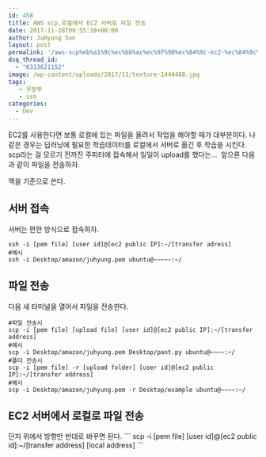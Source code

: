 ```yaml
---
id: 458
title: AWS scp,로컬에서 EC2 서버로 파일 전송
date: 2017-11-28T00:55:18+00:00
author: JuHyung Son
layout: post
permalink: '/aws-scp%eb%a1%9c%ec%bb%ac%ec%97%90%ec%84%9c-ec2-%ec%84%9c%eb%b2%84%eb%a1%9c-%ed%8c%8c%ec%9d%bc-%ec%a0%84%ec%86%a1/'
dsq_thread_id:
  - "6313621152"
image: /wp-content/uploads/2017/11/texture-1444488.jpg
tags:
   - 우분투
   - ssh
categories:
  - Dev
---
```


EC2를 사용한다면 보통 로컬에 있는 파일을 올려서 작업을 해야할 때가 대부분이다. 나 같은 경우는 딥러닝에 필요한 학습데이터를 로컬에서 서버로 옮긴 후 학습을 시킨다. scp라는 걸 모르기 전까진 주피터에 접속해서 일일이 upload를 했다는...  앞으론 다음과 같이 파일을 전송하자.

맥을 기준으로 쓴다.

<h2>서버 접속</h2>
서버는 편한 방식으로 접속하자.

```
ssh -i [pem file] [user id]@[ec2 public IP]:~/[transfer adress]
#예시
ssh -i Desktop/amazon/juhyung.pem ubuntu@~~~~~:~/

```
<h2>파일 전송</h2>
다음 새 터미널을 열어서 파일을 전송한다.

```
#파일 전송시
scp -i [pem file] [upload file] [user id]@[ec2 public IP]:~/[transfer address]
#예시
scp -i Desktop/amazon/juhyung.pem Desktop/pant.py ubuntu@~~~~:~/
#폴더 전송시
scp -i [pem file] -r [upload folder] [user id]@[ec2 public IP]:~/[transfer address]
#예시
scp -i Desktop/amazon/juhyung.pem -r Desktop/example ubuntu@~~~~:~/

```
<h2>EC2 서버에서 로컬로 파일 전송</h2>
단지 위에서 방향만 반대로 바꾸면 된다.
```
scp -i [pem file] [user id]@[ec2 public id]:~/[transfer address] [local address]
```
<div class="grammarly-disable-indicator"></div>
<div class="grammarly-disable-indicator"></div>
